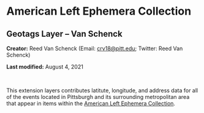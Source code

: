 # American Left Ephemera Collection

## Geotags Layer – Van Schenck

**Creator:** Reed Van Schenck (Email: [crv18@pitt.edu](mailto:crv18@pitt.edu); Twitter: Reed Van Schenck)

**Last modified:** August 4, 2021

<br>

This extension layers contributes latitute, longitude, and address data for all of the events located in Pittsburgh and its surrounding metropolitan area that appear in items within the [American Left Ephemera Collection](https://digital.library.pitt.edu/collection/american-left-ephemera-collection).
